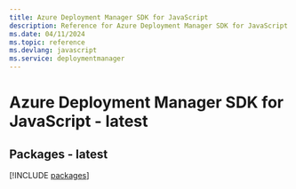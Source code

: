 ```yaml
---
title: Azure Deployment Manager SDK for JavaScript
description: Reference for Azure Deployment Manager SDK for JavaScript
ms.date: 04/11/2024
ms.topic: reference
ms.devlang: javascript
ms.service: deploymentmanager
---
```

# Azure Deployment Manager SDK for JavaScript - latest
## Packages - latest
[!INCLUDE [packages](deployment-manager-index.md)]